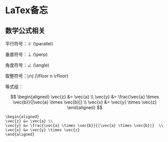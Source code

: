 # LaTex备忘

## 数学公式相关

平行符号：$\parallel$ (\parallel)

垂直符号：$\perp$ (\perp)

角度符号：$\angle$ (\angle)

取整符号：$\lfloor n \rfloor$ (\lfloor n \rfloor)

等式组：

$$
\begin{aligned}
\vec{z} &= \vec{a} \\
\vec{y} &= \frac{\vec{a} \times \vec{b}}{|\vec{a} \times \vec{b}|}  \\
\vec{x} &= \vec{y} \times \vec{z}
\end{aligned}
$$

```
\begin{aligned}
\vec{z} &= \vec{a} \\
\vec{y} &= \frac{\vec{a} \times \vec{b}}{|\vec{a} \times \vec{b}|}  \\
\vec{x} &= \vec{y} \times \vec{z}
\end{aligned}
```